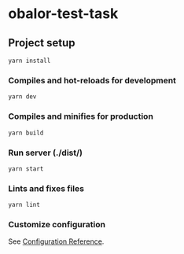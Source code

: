 # obalor-test-task

## Project setup

```
yarn install
```

### Compiles and hot-reloads for development

```
yarn dev
```

### Compiles and minifies for production

```
yarn build
```

### Run server (./dist/)

```
yarn start
```

### Lints and fixes files

```
yarn lint
```

### Customize configuration

See [Configuration Reference](https://cli.vuejs.org/config/).
